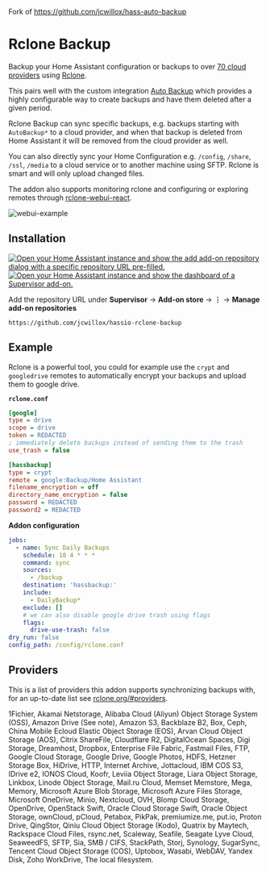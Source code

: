 Fork of https://github.com/jcwillox/hass-auto-backup

# Rclone Backup
Backup your Home Assistant configuration or backups to over [70 cloud providers](https://rclone.org/#providers) using [Rclone](https://rclone.org/).

This pairs well with the custom integration [Auto Backup](https://github.com/jcwillox/hass-auto-backup) which provides a highly configurable way to create backups and have them deleted after a given period.

Rclone Backup can sync specific backups, e.g. backups starting with `AutoBackup*` to a cloud provider, and when that backup is deleted from Home Assistant it will be removed from the cloud provider as well.

You can also directly sync your Home Configuration e.g. `/config`, `/share`, `/ssl`, `/media` to a cloud service or to another machine using SFTP. Rclone is smart and will only upload changed files.

The addon also supports monitoring rclone and configuring or exploring remotes through [rclone-webui-react](https://github.com/rclone/rclone-webui-react).

![webui-example](https://github.com/jcwillox/hassio-rclone-backup/raw/main/example.png)

## Installation

[![Open your Home Assistant instance and show the add add-on repository dialog with a specific repository URL pre-filled.](https://my.home-assistant.io/badges/supervisor_add_addon_repository.svg)](https://my.home-assistant.io/redirect/supervisor_add_addon_repository/?repository_url=https%3A%2F%2Fgithub.com%2Fjcwillox%2Fhassio-rclone-backup)
[![Open your Home Assistant instance and show the dashboard of a Supervisor add-on.](https://my.home-assistant.io/badges/supervisor_addon.svg)](https://my.home-assistant.io/redirect/supervisor_addon/?repository_url=https%3A%2F%2Fgithub.com%2Fjcwillox%2Fhassio-rclone-backup&addon=19a172aa_rclone_backup)

Add the repository URL under **Supervisor** → **Add-on store** → **⋮** → **Manage add-on repositories**

```
https://github.com/jcwillox/hassio-rclone-backup
```

## Example

Rclone is a powerful tool, you could for example use the `crypt` and `googledrive` remotes to automatically encrypt your backups and upload them to google drive.

**`rclone.conf`**

```ini
[google]
type = drive
scope = drive
token = REDACTED
; immediately delete backups instead of sending them to the trash
use_trash = false

[hassbackup]
type = crypt
remote = google:Backup/Home Assistant
filename_encryption = off
directory_name_encryption = false
password = REDACTED
password2 = REDACTED
```

**Addon configuration**

```yaml
jobs:
  - name: Sync Daily Backups
    schedule: 10 4 * * *
    command: sync
    sources:
      - /backup
    destination: 'hassbackup:'
    include:
      - DailyBackup*
    exclude: []
    # we can also disable google drive trash using flags
    flags:
      drive-use-trash: false
dry_run: false
config_path: /config/rclone.conf
```

## Providers

This is a list of providers this addon supports synchronizing backups with, for an up-to-date list see [rclone.org/#providers](https://rclone.org/#providers).

1Fichier, Akamai Netstorage, Alibaba Cloud (Aliyun) Object Storage System (OSS), Amazon Drive (See note), Amazon S3, Backblaze B2, Box, Ceph, China Mobile Ecloud Elastic Object Storage (EOS), Arvan Cloud Object Storage (AOS), Citrix ShareFile, Cloudflare R2, DigitalOcean Spaces, Digi Storage, Dreamhost, Dropbox, Enterprise File Fabric, Fastmail Files, FTP, Google Cloud Storage, Google Drive, Google Photos, HDFS, Hetzner Storage Box, HiDrive, HTTP, Internet Archive, Jottacloud, IBM COS S3, IDrive e2, IONOS Cloud, Koofr, Leviia Object Storage, Liara Object Storage, Linkbox, Linode Object Storage, Mail.ru Cloud, Memset Memstore, Mega, Memory, Microsoft Azure Blob Storage, Microsoft Azure Files Storage, Microsoft OneDrive, Minio, Nextcloud, OVH, Blomp Cloud Storage, OpenDrive, OpenStack Swift, Oracle Cloud Storage Swift, Oracle Object Storage, ownCloud, pCloud, Petabox, PikPak, premiumize.me, put.io, Proton Drive, QingStor, Qiniu Cloud Object Storage (Kodo), Quatrix by Maytech, Rackspace Cloud Files, rsync.net, Scaleway, Seafile, Seagate Lyve Cloud, SeaweedFS, SFTP, Sia, SMB / CIFS, StackPath, Storj, Synology, SugarSync, Tencent Cloud Object Storage (COS), Uptobox, Wasabi, WebDAV, Yandex Disk, Zoho WorkDrive, The local filesystem.
